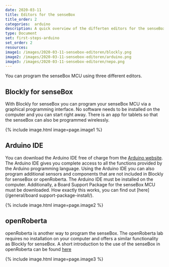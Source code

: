 ```yaml
---
date: 2020-03-11
title: Editors for the senseBox
title_order: 2
categories:  arduino
description: A quick overview of the differten editors for the senseBox.
type: Document
set: first-steps-arduino
set_order: 2
resources:
image1: /images/2020-03-11-sensebox-editoren/blockly.png
image2: /images/2020-03-11-sensebox-editoren/arduino.png
image3: /images/2020-03-11-sensebox-editoren/nepo.png
---
```


You can program the senseBox MCU using three different editors. 

## Blockly for senseBox

With Blockly for senseBox you can program your senseBox MCU via a graphical programming interface. No software needs to be installed on the computer and you can start right away. There is an app for tablets so that the senseBox can also be programmed wirelessly.

{% include image.html image=page.image1 %}


## Arduino IDE

You can download the Arduino IDE free of charge from the [Arduino website](https://arduino.cc/downloads). The Arduino IDE gives you complete access to all the functions provided by the Arduino programming language. Using the Arduino IDE you can also program additional sensors and components that are not included in Blockly for senseBox or openRoberta. The Arduino IDE must be installed on the computer. Additionally, a Board Support Package for the senseBox MCU must be downloaded. How exactly this works, you can find out [here](/general/board support-package-install/).

{% include image.html image=page.image2 %}


## openRoberta

openRoberta is another way to program the senseBox. The openRoberta lab requires no installation on your computer and offers a similar functionality as Blockly for senseBox. A short introduction to the use of the senseBox in openRoberta can be found [here](/general/general-introduction-openroberta/)

{% include image.html image=page.image3 %}